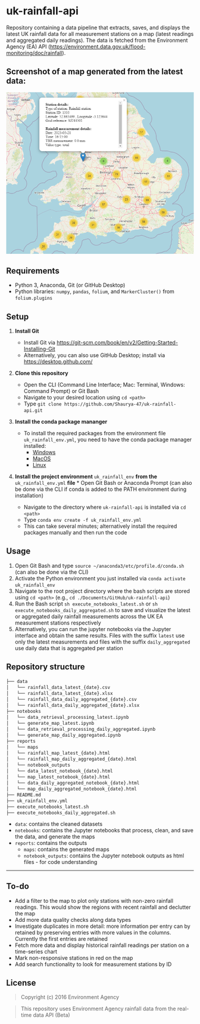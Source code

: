 # uk-rainfall-api
Repository containing a data pipeline that extracts, saves, and displays the latest UK rainfall data for all measurement stations on a map (latest readings and aggregated daily readings). The data is fetched from the Environment Agency (EA) API 
(https://environment.data.gov.uk/flood-monitoring/doc/rainfall).

## Screenshot of a map generated from the latest data:
![alt text](https://github.com/Shaurya-47/uk-rainfall-api/blob/main/map_screenshot.PNG?raw=true)

## Requirements
* Python 3, Anaconda, Git (or GitHub Desktop)
* Python libraries: `numpy`, `pandas`, `folium`, and `MarkerCluster()` from `folium.plugins`

## Setup
1. **Install Git**
	* Install Git via https://git-scm.com/book/en/v2/Getting-Started-Installing-Git
	* Alternatively, you can also use GitHub Desktop; install via https://desktop.github.com/

2. **Clone this repository**
    * Open the CLI (Command Line Interface; Mac: Terminal, Windows: Command Prompt) or Git Bash
    * Navigate to your desired location using `cd <path>`
    * Type `git clone https://github.com/Shaurya-47/uk-rainfall-api.git`

3. **Install the conda package mananger**
   * To install the required packages from the environment file `uk_rainfall_env.yml`, you need to have the conda package manager installed:
        * [Windows](https://conda.io/projects/conda/en/latest/user-guide/install/windows.html)
        * [MacOS](https://conda.io/projects/conda/en/latest/user-guide/install/macos.html)
        * [Linux](https://conda.io/projects/conda/en/latest/user-guide/install/linux.html)

4. **Install the project environment** `uk_rainfall_env` **from the** `uk_rainfall_env.yml` **file**
        * Open Git Bash or Anaconda Prompt (can also be done via the CLI if conda is added to the PATH environment during installation)
	* Navigate to the directory where `uk-rainfall-api` is installed via `cd <path>`
	* Type `conda env create -f uk_rainfall_env.yml`
	* This can take several minutes; alternatively install the required packages manually and then run the code

## Usage

1. Open Git Bash and type `source ~/anaconda3/etc/profile.d/conda.sh` (can also be done via the CLI)
2. Activate the Python environment you just installed via `conda activate uk_rainfall_env`
3. Navigate to the root project directory where the bash scripts are stored using `cd <path>` (e.g., `cd ./Documents/GitHub/uk-rainfall-api`)
4. Run the Bash script `sh execute_notebooks_latest.sh` or `sh execute_notebooks_daily_aggregated.sh` to save and visualize the latest or aggregated daily rainfall measurements across 
the UK EA measurement stations respectively
5. Alternatively, you can run the jupyter notebooks via the Jupyter interface and obtain the same results. Files with the suffix `latest` use only the latest measurements and files with the suffix `daily_aggregated`
 use daily data that is aggregated per station

## Repository structure

```
├── data
│   └── rainfall_data_latest_{date}.csv
│   └── rainfall_data_latest_{date}.xlsx
│   └── rainfall_data_daily_aggregated_{date}.csv
│   └── rainfall_data_daily_aggregated_{date}.xlsx
├── notebooks 
│   └── data_retrieval_processing_latest.ipynb
│   └── generate_map_latest.ipynb
│   └── data_retrieval_processing_daily_aggregated.ipynb
│   └── generate_map_daily_aggregated.ipynb
├── reports
│   └── maps
│	└── rainfall_map_latest_{date}.html
│	└── rainfall_map_daily_aggregated_{date}.html
│   └── notebook_outputs
│	└── data_latest_notebook_{date}.html
│	└── map_latest_notebook_{date}.html
│	└── data_daily_aggregated_notebook_{date}.html
│	└── map_daily_aggregated_notebook_{date}.html
├── README.md
├── uk_rainfall_env.yml
├── execute_notebooks_latest.sh
├── execute_notebooks_daily_aggregated.sh
```

* `data`: contains the cleaned datasets
* `notebooks`: contains the Jupyter notebooks that process, clean, and save the data, and generate the maps
* `reports`: contains the outputs
	* `maps`: contains the generated maps
	* `notebook_outputs`: contains the Jupyter notebook outputs as html files - for code understanding

---

## To-do
* Add a filter to the map to plot only stations with non-zero rainfall readings. This would show the regions with recent rainfall and declutter the map
* Add more data quality checks along data types
* Investigate duplicates in more detail: more information per entry can by retained by preserving entries with more values in the columns. Currently the first entries are retained
* Fetch more data and display historical rainfall readings per station on a time-series chart
* Mark non-responsive stations in red on the map
* Add search functionality to look for measurement stations by ID

## License

> Copyright (c) 2016 Environment Agency

> This repository uses Environment Agency rainfall data from the real-time data API (Beta)


